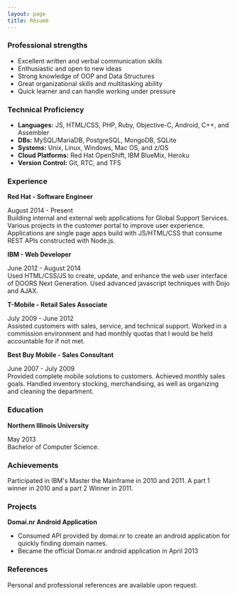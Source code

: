 ```yaml
---
layout: page
title: Résumé
---
```


###  Professional strengths

- Excellent written and verbal communication skills
- Enthusiastic and open to new ideas
- Strong knowledge of OOP and Data Structures
- Great organizational skills and multitasking ability
- Quick learner and can handle working under pressure

### Technical Proficiency

- **Languages:** JS, HTML/CSS, PHP, Ruby, Objective-C, Android, C++, and Assembler
- **DBs:** MySQL/MariaDB, PostgreSQL, MongoDB, SQLite
- **Systems:** Unix, Linux, Windows, Mac OS, and z/OS
- **Cloud Platforms:** Red Hat OpenShift, IBM BlueMix, Heroku
- **Version Control:** Git, RTC, and TFS

### Experience

**Red Hat - Software Engineer**

August 2014 - Present  
Building internal and external web applications for Global Support Services. Various projects in the customer portal to improve user experience. Applications are single page apps build with JS/HTML/CSS that consume REST APIs constructed with Node.js. 

**IBM - Web Developer**

June 2012 - August 2014  
Used HTML/CSS/JS to create, update, and enhance the web user interface of DOORS Next Generation. Used advanced javascript techniques with Dojo and AJAX.

**T-Mobile - Retail Sales Associate**

July 2009 - June 2012  
Assisted customers with sales, service, and technical support. Worked in a commission environment and had monthly quotas that I would be held accountable for if not met.

**Best Buy Mobile - Sales Consultant**

June 2007 - July 2009  
Provided complete mobile solutions to customers. Achieved monthly sales goals. Handled inventory stocking, merchandising, as well as organizing and cleaning the department.

### Education

**Northern Illinois University**

May 2013  
Bachelor of Computer Science.

### Achievements

Participated in IBM's Master the Mainframe in 2010 and 2011. A part 1 winner in 2010 and a part 2 Winner in 2011.

### Projects

**Domai.nr Android Application**

- Consumed API provided by domai.nr to create an android application for quickly finding domain names.
- Became the official Domai.nr android application in April 2013

### References

Personal and professional references are available upon request.

